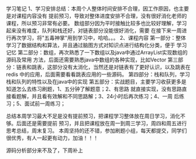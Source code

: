 学习笔记
1、学习安排总结：本周个人整体时间安排不合理，因工作原因，也主要是对课程内容没有
提前预习，导致对整体进度安排不合理，没有很好消化老师的课程，所以预习非常有必要。
数组部分因为平时接触比较多也比较好理解，学习起来没有难度，队列和栈还好，对链表部分没能很好消化，需要
在接下来一周进行再次学习，将"五毒神掌"用到学习中，哈哈。。。
2、课程内容
第一部分：整体学习了数据结构和算法，并且通过脑图方式对知识点进行结构化分类，便于
学习记忆
第二部分：数组，再次熟悉了一下数组以及java中通过ArrayList实现数组的源码及常用
方法，后面还需要熟悉java中数组的各种实现，比如Vector
第三部分：链表和跳表，这部分没有太消化，当然还是对链表有了更好认识，以及跳表在redis
中的应用，后面需要看看跳表应用的一些源码。
第四部分：栈和队列，学习栈和队列的特性以及在java中的实现
第五部分：实战题目，主要学习收获更多是知道怎么去练习刷题，1、五分钟了解题意；2、有思路
就直接实现，没有思路直接看题解，并且看有效解和不同思路解；3、24小时后再次练习；4、一周
后练习；5、面试前一周练习；

总结本周学习最大不足是没有提前预习，把课程学习整体放在周日学习，消化不够。后面还是需要提前
预习，并且把课程放在周一到周三学习，周四和周五进行思考总结，周末复习。
本周坚持的还不错，参加刷题小组，每天都提交，同学们很优秀，有人一起更有动力，加油！！！

源码分析部分来不及了，下周补上
